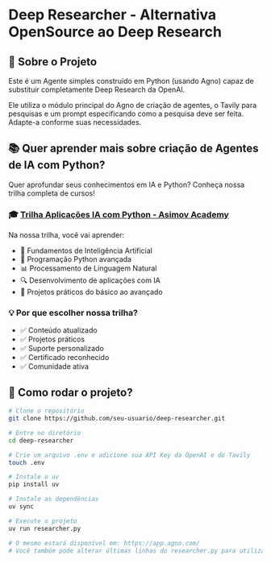# Deep Researcher - Alternativa OpenSource ao Deep Research

## 🎯 Sobre o Projeto

Este é um Agente simples construído em Python (usando Agno) capaz de substituir completamente Deep Research da OpenAI. 

Ele utiliza o módulo principal do Agno de criação de agentes, o Tavily para pesquisas e um prompt especificando como a pesquisa deve ser feita. Adapte-a conforme suas necessidades.


## 📚 Quer aprender mais sobre criação de Agentes de IA com Python?

Quer aprofundar seus conhecimentos em IA e Python? Conheça nossa trilha completa de cursos!

### 🎓 [Trilha Aplicações IA com Python - Asimov Academy](https://asimov.academy/trilha-aplicacoes-ia-com-python/)

Na nossa trilha, você vai aprender:

- 🤖 Fundamentos de Inteligência Artificial
- 🐍 Programação Python avançada
- 📊 Processamento de Linguagem Natural
- 🔍 Desenvolvimento de aplicações com IA
- 🚀 Projetos práticos do básico ao avançado

### 💡 Por que escolher nossa trilha?

- ✅ Conteúdo atualizado
- ✅ Projetos práticos
- ✅ Suporte personalizado
- ✅ Certificado reconhecido
- ✅ Comunidade ativa

## 🚀 Como rodar o projeto?

```bash
# Clone o repositório
git clone https://github.com/seu-usuario/deep-researcher.git

# Entre no diretório
cd deep-researcher

# Crie um arquivo .env e adicione sua API Key da OpenAI e do Tavily
touch .env

# Instale o uv
pip install uv

# Instale as dependências
uv sync

# Execute o projeto
uv run researcher.py

# O mesmo estará disponível em: https://app.agno.com/
# Você também pode alterar últimas linhas do researcher.py para utilizá-lo de outra forma.
```
